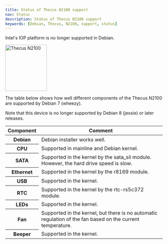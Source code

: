```yaml
---
title: Status of Thecus N2100 support
nav: Status
description: Status of Thecus N2100 support
keywords: [Debian, Thecus, N2100, support, status]
---
```


<div class="alert alert-danger">

Intel's IOP platform is no longer supported in Debian.

</div>

<div class="right">
<img src = "../images/r_n2100_debian.jpg" class="border" alt="Thecus N2100" width="133" height="148" />
</div>

The table below shows how well different components of the Thecus N2100 are
supported by Debian 7 (wheezy).

Note that this device is no longer supported by Debian 8 (jessie) or later
releases.

<table class="table table-hover">

<thead>
<tr>
<th>Component</th>
<th>Comment</th>
</tr>
</thead>

<tbody>
<tr class="table-success">
<th>Debian</th>
<td>Debian installer works well.</td>
</tr>

<tr class="table-success">
<th>CPU</th>
<td>Supported in mainline and Debian kernel.</td>
</tr>

<tr class="table-warning">
<th>SATA</th>
<td>Supported in the kernel by the sata_sil module.  However,
the hard drive speed is slow.</td>
</tr>

<tr class="table-success">
<th>Ethernet</th>
<td>Supported in the kernel by the r8169 module.</td>
</tr>

<tr class="table-success">
<th>USB</th>
<td>Supported in the kernel.</td>
</tr>

<tr class="table-success">
<th>RTC</th>
<td>Supported in the kernel by the rtc-rs5c372 module.</td>
</tr>

<tr class="table-success">
<th>LEDs</th>
<td>Supported in the kernel.</td>
</tr>

<tr class="table-warning">
<th>Fan</th>
<td>Supported in the kernel, but there is no automatic regulation
of the fan based on the current temperature.</td>
</tr>

<tr class="table-success">
<th>Beeper</th>
<td>Supported in the kernel.</td>
</tr>
</tbody>

</table>

